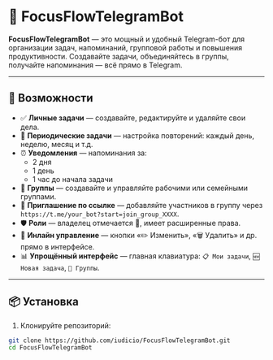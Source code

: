 # 🧠 FocusFlowTelegramBot

**FocusFlowTelegramBot** — это мощный и удобный Telegram-бот для организации задач, напоминаний, групповой работы и повышения продуктивности. Создавайте задачи, объединяйтесь в группы, получайте напоминания — всё прямо в Telegram.

---

## 🚀 Возможности

- ✅ **Личные задачи** — создавайте, редактируйте и удаляйте свои дела.
- 📆 **Периодические задачи** — настройка повторений: каждый день, неделю, месяц и т.д.
- ⏰ **Уведомления** — напоминания за:
  - 2 дня
  - 1 день
  - 1 час до начала задачи
- 👥 **Группы** — создавайте и управляйте рабочими или семейными группами.
- 🔗 **Приглашение по ссылке** — добавляйте участников в группу через `https://t.me/your_bot?start=join_group_XXXX`.
- 🛡 **Роли** — владелец отмечается 👑, имеет расширенные права.
- 🧠 **Инлайн управление** — кнопки «✏️ Изменить», «🗑 Удалить» и др. прямо в интерфейсе.
- 📊 **Упрощённый интерфейс** — главная клавиатура: `📋 Мои задачи`, `🆕 Новая задача`, `👥 Группы`.

---

## 📦 Установка

1. Клонируйте репозиторий:

```bash
git clone https://github.com/iudicio/FocusFlowTelegramBot.git
cd FocusFlowTelegramBot
